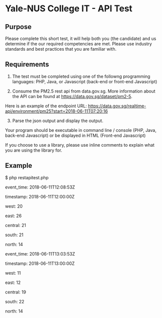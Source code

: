 Yale-NUS College IT - API Test
==============================

## Purpose

Please complete this short test, it will help both you (the candidate) and us determine if the our required competencies are met. Please use industry standards and best practices that you are familiar with. 

## Requirements

1. The test must be completed using one of the followng programming languages: PHP, Java, or Javascript (back-end or front-end Javascript)

2. Consume the PM2.5 rest api from data.gov.sg. More information about the API can be found at https://data.gov.sg/dataset/pm2-5.

Here is an example of the endpoint URL: https://data.gov.sg/realtime-api/environment/pm25?start=2018-06-11T07:20:16

3. Parse the json output and display the output.

Your program should be executable in command line / console (PHP, Java, back-end Javascript) or be displayed in HTML (Front-end Javascript)

If you choose to use a library, please use inline comments to explain what you are using the library for. 

## Example

$ php restapitest.php

event_time: 2018-06-11T12:08:53Z

timestamp: 2018-06-11T12:00:00Z

west: 20

east: 26

central: 21

south: 21

north: 14


event_time: 2018-06-11T13:03:53Z

timestamp: 2018-06-11T13:00:00Z

west: 11

east: 12

central: 19

south: 22

north: 14
